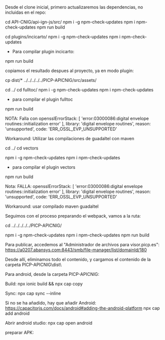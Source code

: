 Desde el clone inicial, primero actualizaremos las dependencias, no incluidas en el repo:

cd API-CNIG/api-ign-js/src/
npm i -g npm-check-updates
npm i npm-check-updates
npm run build

cd plugins/incicarto/
npm i -g npm-check-updates
npm i npm-check-updates


- Para compilar plugin incicarto:

npm run build

copiamos el resultado despues al proyecto, ya en modo plugin:

cp dist/* ../../../../../PICP-APICNIG/src/assets/

cd ../
cd fulltoc/ 
npm i -g npm-check-updates
npm i npm-check-updates

- para compilar el plugin fulltoc

npm run build

NOTA: Falla con 
  opensslErrorStack: [ 'error:03000086:digital envelope routines::initialization error' ],
  library: 'digital envelope routines',
  reason: 'unsupported',
  code: 'ERR_OSSL_EVP_UNSUPPORTED'

Workaround: Utilizar las compilaciones de guadaltel con maven

cd ../
cd vectors

npm i -g npm-check-updates
npm i npm-check-updates

- para compilar el plugin vectors

npm run build

Nota: FALLA:   opensslErrorStack: [ 'error:03000086:digital envelope routines::initialization error' ],
  library: 'digital envelope routines',
  reason: 'unsupported',
  code: 'ERR_OSSL_EVP_UNSUPPORTED'

  Workaround: usar compilado maven guadaltel

Seguimos con el proceso preparando el webpack, vamos a la ruta:

cd ../../../../../PICP-APICNIG/

npm i -g npm-check-updates
npm i npm-check-updates
npm run build

Para publicar, accedemos al "Administrador de archivos para visor.picp.es": https://a0207.abansys.com:8443/smb/file-manager/list/domainId/180

Desde allí, eliminamos todo el contenido, y cargamos el contenido de la carpeta PICP-APICNIG\dist\

Para android, desde la carpeta PICP-APICNIG:

Build:
npx ionic build && npx cap copy

Sync:
npx cap sync --inline

Si no se ha añadido, hay que añadir Android:
https://capacitorjs.com/docs/android#adding-the-android-platform
npx cap add android


Abrir android studio:
 npx cap open android
 
 preparar APK:



